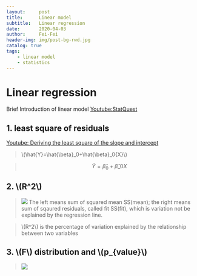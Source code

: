 ```yaml
---
layout:     post
title:      Linear model
subtitle:   Linear regression
date:       2020-04-03
author:     Fei-Fei
header-img: img/post-bg-rwd.jpg
catalog: true
tags:
    - linear model
    - statistics
---
```


<head>
  <script id="MathJax-script" async
          src="https://cdn.jsdelivr.net/npm/mathjax@3/es5/tex-mml-chtml.js">
  </script>
</head>


# Linear regression 


Brief Introduction of linear model [Youtube:StatQuest](https://www.youtube.com/watch?v=nk2CQITm_eo&list=PLblh5JKOoLUIcdlgu78MnlATeyx4cEVeR&index=17)

## 1. least square of residuals
[Youtube: Deriving the least square of the slope and intercept](https://www.youtube.com/watch?v=ewnc1cXJmGA)


>\\(\hat{Y}=\hat{\beta}_0+\hat{\beta}\_0{X}\\)

>$$\hat{Y}=\hat{\beta}_0+\hat{\beta}\_0{X}$$



## 2. \\(R^2\\)

>![](https://tva1.sinaimg.cn/large/00831rSTly1gdgkdg4zpqj30v50ecdkl.jpg)
>The left means sum of squared mean SS(mean); the right means sum of sqaured residuals, called fit SS(fit), which is variation not be explained by the regression line.

>\\(R^2\\) is the percentage of variation explained by the relationship between two variables


## 3.   \\(F\\) distribution and  \\(p_{value}\\)

>![](https://tva1.sinaimg.cn/large/00831rSTly1gdglhj0dhcj30v50ec0x5.jpg)
>
>
>
